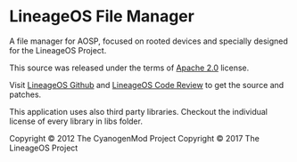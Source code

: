LineageOS File Manager
========================

A file manager for AOSP, focused on rooted devices and specially designed
for the LineageOS Project.

This source was released under the terms of
[Apache 2.0](http://www.apache.org/licenses/LICENSE-2.0.html) license.

Visit [LineageOS Github](https://github.com/LineageOS) and [LineageOS
Code Review](http://review.lineageos.org/) to get the source and patches.

This application uses also third party libraries. Checkout the individual
license of every library in libs folder.

Copyright © 2012 The CyanogenMod Project
Copyright © 2017 The LineageOS Project
